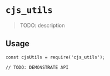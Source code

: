 # `cjs_utils`

> TODO: description

## Usage

```
const cjsUtils = require('cjs_utils');

// TODO: DEMONSTRATE API
```
